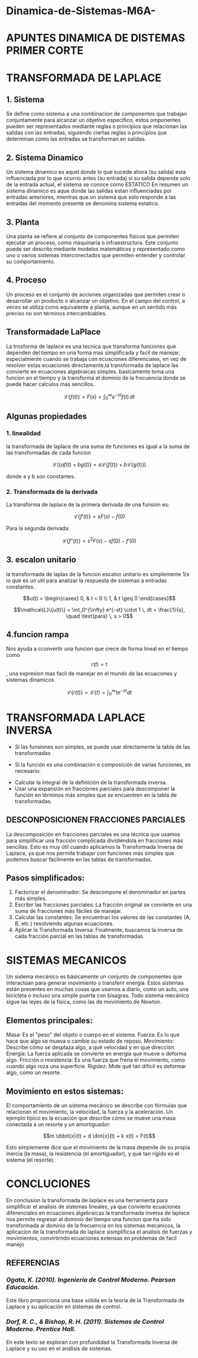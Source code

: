 # Dinamica-de-Sistemas-M6A-
# APUNTES DINAMICA DE DISTEMAS PRIMER CORTE 
# TRANSFORMADA DE LAPLACE 
## 1. Sistema
Se define como sistema a una combinacion de componentes que trabajan conjuntamente para alcanzar un objetivo especifico, estos omponentes pueden ser representados mediante reglas o principios que relacionan las salidas con las entradas, siguiendo ciertas reglas o principios que determinan como las entradas se transforman en salidas.
## 2. Sistema Dinamico
Un sistema dinamico es aquel donde lo que sucede ahora (su salida) esta influenciada por lo que ocurrio antes (su entrada) 
si su salida depende solo de la entrada actual, el sistema se conoce como ESTATICO 
En resumen un sistema dinamico es aque donde las salidas estan influenciadas por entradas anteriores, mientras que un sistema que solo responde a las entradas del momento presente se denomina sistema estatico.  
## 3. Planta
Una planta se refiere al conjunto de componentes físicos que permiten ejecutar un proceso, como maquinaria o infraestructura. Este conjunto puede ser descrito mediante modelos matemáticos y representado como uno o varios sistemas interconectados que permiten entender y controlar su comportamiento.
## 4. Proceso
Un proceso es el conjunto de acciones organizadas que permiten crear o desarrollar un producto o alcanzar un objetivo. En el campo del control, a veces se utiliza como equivalente a planta, aunque en un sentido más preciso no son términos intercambiables.
## Transformadade LaPlace
La trnsforma de laplace es una tecnica que transforma funciones que dependen del tiempo en una forma mas simplificada y facil de manejar, especialmente cuando se trabaja con ecuaciones diferenciales, en vez de resolver estas ecuaciones directamente,la transformada de laplace las convierte en ecuaciones algebraicas simples.
basicamente toma una funcion en el tiempo y la transforma el dominio de la frecuencia donde se puede hacer calculos mas sencillos. 

$$\mathcal{L}\{f(t)\} = F(s) = \int_{0}^{\infty} e^{-st} f(t) \, dt$$

## Algunas propiedades
 ### 1. linealidad 
la transformada de laplace de una suma de funciones es igual a la suma de las transformadas de cada funcion

$$\mathcal{L}(\{a f(t) + b g(t)\} = a \mathcal{L}\{f(t)\} + b \mathcal{L}\{g(t)\})$$

donde a y b son constantes.

### 2. Transformada de la derivada
La transforma de laplace de la primera derivada de una funsion es:


 $$\mathcal{L}\{f'(t)\} = s F(s) - f(0)$$

Para la segunda derivada:

$$\mathcal{L}\{f''(t)\} = s^2 F(s) - s f(0) - f'(0)$$

## 3. escalon unitario
la transformada de laplas de la funcion escalon unitario es simplemente $1/s$ lo que es un util para analizar la respuesta de sistemas a entradas constantes.

$$u(t) = 
\begin{cases} 
0, & t < 0 \\
1, & t \geq 0
\end{cases}$$

$$\mathcal{L}\{u(t)\} = \int_0^{\infty} e^{-st} \cdot 1 \, dt = \frac{1}{s}, \quad \text{para} \, s > 0$$

## 4.funcion rampa
Nos ayuda a cconvertir una funcion que crece de forma lineal en el tiempo como $$r(t)=t$$, una expresion mas facil de manejar en el mundo de las ecuaciones y sistemas dinamicos 

$$\mathcal{L}\{r(t)\} = \mathcal{L}\{t\} = \int_0^{\infty} t e^{-st}dt$$

# TRANSFORMADA LAPLACE INVERSA
* Si las funsiones son simples, se puede usar directamente la tabla de las transformadas
 
* Si la función es una combinación o composición de varias funciones, es necesario:

- Calcular la integral de la definición de la transformada inversa.
- Usar una expansión en fracciones parciales para descomponer la función en términos más simples que se encuentren en la tabla de transformadas.

## DESCONPOSICIONEN FRACCIONES PARCIALES
La descomposición en fracciones parciales es una técnica que usamos para simplificar una fracción complicada dividiéndola en fracciones más sencillas. Esto es muy útil cuando aplicamos la Transformada Inversa de Laplace, ya que nos permite trabajar con funciones más simples que podemos buscar fácilmente en las tablas de transformadas.

## Pasos simplificados:
1. Factorizar el denominador: Se descompone el denominador en partes más simples.
2. Escribir las fracciones parciales: La fracción original se convierte en una suma de fracciones más fáciles de manejar.
3. Calcular las constantes: Se encuentran los valores de las constantes (A, B, etc.) resolviendo algunas ecuaciones.
4. Aplicar la Transformada Inversa: Finalmente, buscamos la inversa de cada fracción parcial en las tablas de transformadas.

# SISTEMAS MECANICOS 
Un sistema mecánico es básicamente un conjunto de componentes que interactúan para generar movimiento o transferir energía. Estos sistemas están presentes en muchas cosas que usamos a diario, como un auto, una bicicleta o incluso una simple puerta con bisagras. Todo sistema mecánico sigue las leyes de la física, como las de movimiento de Newton.

## Elementos principales:
Masa: Es el "peso" del objeto o cuerpo en el sistema.
Fuerza: Es lo que hace que algo se mueva o cambie su estado de reposo.
Movimiento: Describe cómo se desplaza algo, a qué velocidad y en qué dirección.
Energía: La fuerza aplicada se convierte en energía que mueve o deforma algo.
Fricción o resistencia: Es una fuerza que frena el movimiento, como cuando algo roza una superficie.
Rigidez: Mide qué tan difícil es deformar algo, como un resorte.

## Movimiento en estos sistemas:
El comportamiento de un sistema mecánico se describe con fórmulas que relacionan el movimiento, la velocidad, la fuerza y la aceleración. Un ejemplo típico es la ecuación que describe cómo se mueve una masa conectada a un resorte y un amortiguador:

$$m \ddot{x}(t) + d \dot{x}(t) + k x(t) = F(t)$$

Esto simplemente dice que el movimiento de la masa depende de su propia inercia (la masa), la resistencia (el amortiguador), y qué tan rígido es el sistema (el resorte).


# CONCLUCIONES

En conclusion la transformada de laplace es una herramienta para simplificar el analisis de sistemas lineales, ya que convierte ecuaciones diferenciales en ecuaciones algebraicas 
la transformada inversa de laplace nos permite regresar al dominio del tiempo una funcion que ha sido transformada al dominio de la frecuencia 
en los sistemas mecanicos, la aplicacion de la transformada de laplace sismplificsa el analisis de fuerzas y movimientos, convirtirndo ecuaciones extensas en problemas de facil manejo  

## REFERENCIAS

### *Ogata, K. (2010). Ingeniería de Control Moderno. Pearson Educación.*

Este libro proporciona una base sólida en la teoría de la Transformada de Laplace y su aplicación en sistemas de control.

### *Dorf, R. C., & Bishop, R. H. (2011). Sistemas de Control Moderno. Prentice Hall.*
En este texto se exploran con profundidad la Transformada Inversa de Laplace y su uso en el análisis de sistemas.

